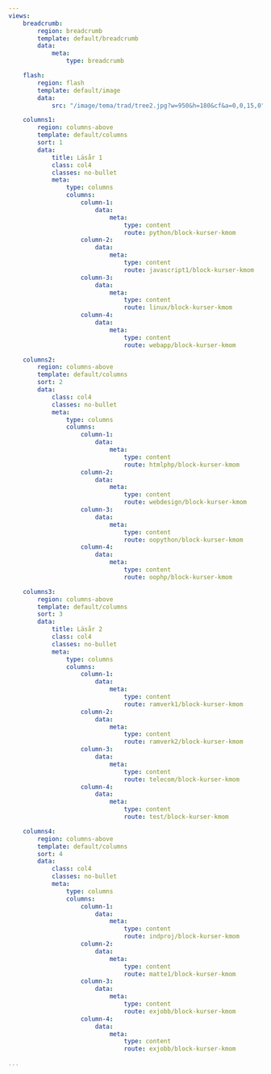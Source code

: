 ```yaml
---
views:
    breadcrumb:
        region: breadcrumb
        template: default/breadcrumb
        data:
            meta: 
                type: breadcrumb

    flash:
        region: flash
        template: default/image
        data:
            src: "/image/tema/trad/tree2.jpg?w=950&h=180&cf&a=0,0,15,0"

    columns1:
        region: columns-above
        template: default/columns
        sort: 1
        data:
            title: Läsår 1
            class: col4
            classes: no-bullet
            meta:
                type: columns
                columns:
                    column-1:
                        data:
                            meta:
                                type: content
                                route: python/block-kurser-kmom
                    column-2:
                        data:
                            meta:
                                type: content
                                route: javascript1/block-kurser-kmom
                    column-3:
                        data:
                            meta:
                                type: content
                                route: linux/block-kurser-kmom
                    column-4:
                        data:
                            meta:
                                type: content
                                route: webapp/block-kurser-kmom

    columns2:
        region: columns-above
        template: default/columns
        sort: 2
        data:
            class: col4
            classes: no-bullet
            meta:
                type: columns
                columns:
                    column-1:
                        data:
                            meta:
                                type: content
                                route: htmlphp/block-kurser-kmom
                    column-2:
                        data:
                            meta:
                                type: content
                                route: webdesign/block-kurser-kmom
                    column-3:
                        data:
                            meta:
                                type: content
                                route: oopython/block-kurser-kmom
                    column-4:
                        data:
                            meta:
                                type: content
                                route: oophp/block-kurser-kmom

    columns3:
        region: columns-above
        template: default/columns
        sort: 3
        data:
            title: Läsår 2
            class: col4
            classes: no-bullet
            meta:
                type: columns
                columns:
                    column-1:
                        data:
                            meta:
                                type: content
                                route: ramverk1/block-kurser-kmom
                    column-2:
                        data:
                            meta:
                                type: content
                                route: ramverk2/block-kurser-kmom
                    column-3:
                        data:
                            meta:
                                type: content
                                route: telecom/block-kurser-kmom
                    column-4:
                        data:
                            meta:
                                type: content
                                route: test/block-kurser-kmom

    columns4:
        region: columns-above
        template: default/columns
        sort: 4
        data:
            class: col4
            classes: no-bullet
            meta:
                type: columns
                columns:
                    column-1:
                        data:
                            meta:
                                type: content
                                route: indproj/block-kurser-kmom
                    column-2:
                        data:
                            meta:
                                type: content
                                route: matte1/block-kurser-kmom
                    column-3:
                        data:
                            meta:
                                type: content
                                route: exjobb/block-kurser-kmom
                    column-4:
                        data:
                            meta:
                                type: content
                                route: exjobb/block-kurser-kmom

...
```


